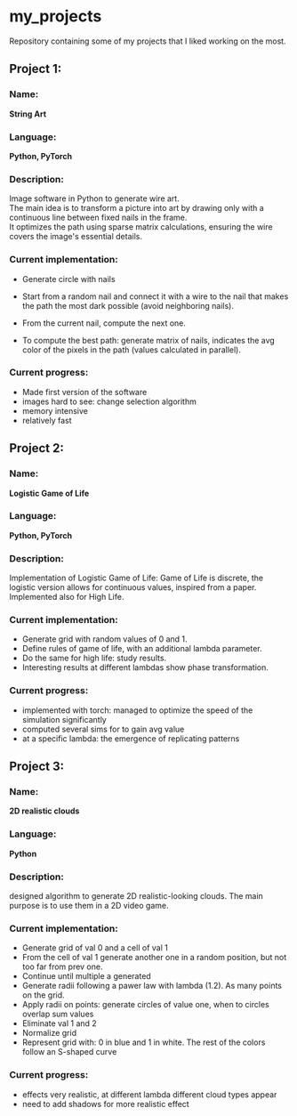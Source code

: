 # my_projects
Repository containing some of my projects that I liked working on the most.

## Project 1:
### Name:           
**String Art**

### Language:       
**Python, PyTorch**

### Description:    
Image software in Python to generate wire art.  
The main idea is to transform a picture into art by drawing only with a continuous line between fixed nails in the frame.  
It optimizes the path using sparse matrix calculations, ensuring the wire covers the image's essential details.

### Current implementation:
- Generate circle with nails
- Start from a random nail and connect it with a wire to the nail that makes the path the most dark possible (avoid neighboring nails).
- From the current nail, compute the next one.

- To compute the best path: generate matrix of nails, indicates the avg color of the pixels in the path (values calculated in parallel).
  
### Current progress: 
- Made first version of the software
- images hard to see: change selection algorithm
- memory intensive
- relatively fast

## Project 2:
### Name:           
**Logistic Game of Life**

### Language:       
**Python, PyTorch**

### Description:    
Implementation of Logistic Game of Life: Game of Life is discrete, the logistic version allows for continuous values, inspired from a paper. 
Implemented also for High Life.

### Current implementation:
- Generate grid with random values of 0 and 1.
- Define rules of game of life, with an additional lambda parameter.
- Do the same for high life: study results.
- Interesting results at different lambdas show phase transformation.
  
### Current progress:
- implemented with torch: managed to optimize the speed of the simulation significantly
- computed several sims for to gain avg value
- at a specific lambda: the emergence of replicating patterns

## Project 3:
### Name:           
**2D realistic clouds**

### Language:       
**Python**

### Description:    
designed algorithm to generate 2D realistic-looking clouds. The main purpose is to use them in a 2D video game. 


### Current implementation:
- Generate grid of val 0 and a cell of val 1
- From the cell of val 1 generate another one in a random position, but not too far from prev one.
- Continue until multiple a generated
- Generate radii following a pawer law with lambda (1.2). As many points on the grid.
- Apply radii on points: generate circles of value one, when to circles overlap sum values
- Eliminate val 1 and 2
- Normalize grid
- Represent grid with: 0 in blue and 1 in white. The rest of the colors follow an S-shaped curve
  
### Current progress:
- effects very realistic, at different lambda different cloud types appear
- need to add shadows for more realistic effect

